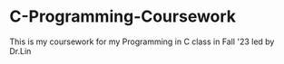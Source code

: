 # C-Programming-Coursework
This is my coursework for my Programming in C class in Fall '23 led by Dr.Lin
